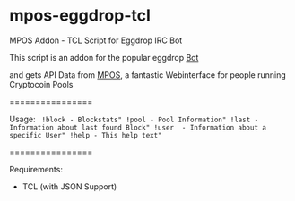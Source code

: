 mpos-eggdrop-tcl
================

MPOS Addon - TCL Script for Eggdrop IRC Bot

This script is an addon for the popular eggdrop <a href="http://www.eggheads.org">Bot</a>

and gets API Data from <a href="https://github.com/TheSerapher/php-mpos">MPOS</a>, 
a fantastic Webinterface for people running Cryptocoin Pools


================

Usage: 
<code>
!block       - Blockstats"
!pool        - Pool Information"
!last        - Information about last found Block"
!user <user> - Information about a specific User"
!help        - This help text"
</code>

================

Requirements:

 - TCL (with JSON Support)

